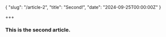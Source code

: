 {
    "slug": "/article-2",
    "title": "Second!",
    "date": "2024-09-25T00:00:00Z"
}

+++

### This is the second article.